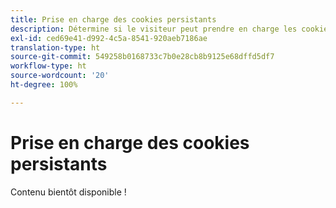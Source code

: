```yaml
---
title: Prise en charge des cookies persistants
description: Détermine si le visiteur peut prendre en charge les cookies persistants.
exl-id: ced69e41-d992-4c5a-8541-920aeb7186ae
translation-type: ht
source-git-commit: 549258b0168733c7b0e28cb8b9125e68dffd5df7
workflow-type: ht
source-wordcount: '20'
ht-degree: 100%

---
```


# Prise en charge des cookies persistants

Contenu bientôt disponible !

